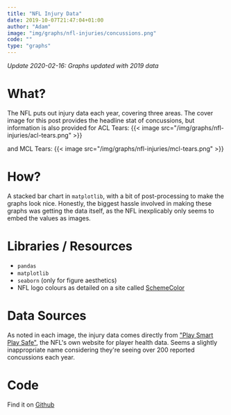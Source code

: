 ```yaml
---
title: "NFL Injury Data"
date: 2019-10-07T21:47:04+01:00
author: "Adam"
image: "img/graphs/nfl-injuries/concussions.png"
code: ""
type: "graphs"
---
```


*Update 2020-02-16: Graphs updated with 2019 data*

# What?
The NFL puts out injury data each year, covering three areas. The cover image
for this post provides the headline stat of concussions, but information is also
provided for ACL Tears:
{{< image src="/img/graphs/nfl-injuries/acl-tears.png" >}}

and MCL Tears:
{{< image src="/img/graphs/nfl-injuries/mcl-tears.png" >}}

# How?
A stacked bar chart in `matplotlib`, with a bit of post-processing to make the
graphs look nice. Honestly, the biggest hassle involved in making these graphs
was getting the data itself, as the NFL inexplicably only seems to embed the
values as images.

# Libraries / Resources
- `pandas`
- `matplotlib`
- `seaborn` (only for figure aesthetics)
- NFL logo colours as detailed on a site called [SchemeColor](https://www.schemecolor.com/national-football-league-nfl-logo-colors.php)

# Data Sources
As noted in each image, the injury data comes directly from
["Play Smart Play Safe"](https://www.playsmartplaysafe.com/newsroom/reports/injury-data/),
the NFL's own website for player health data. Seems a slightly inappropriate
name considering they're seeing over 200 reported concussions each year.

# Code
Find it on [Github](https://github.com/asongtoruin/data_analysis/tree/master/nfl/injury%20data)
